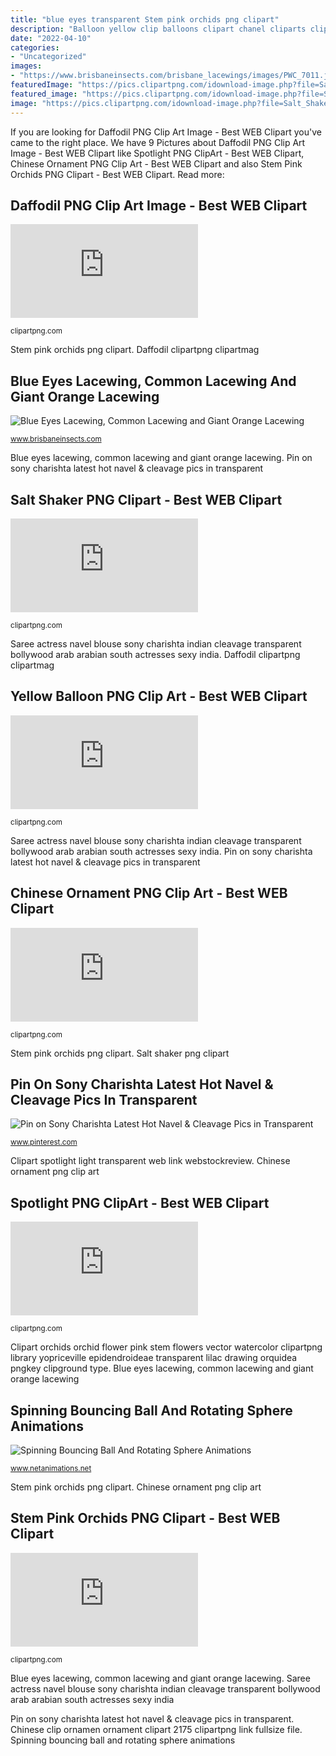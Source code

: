 ```yaml
---
title: "blue eyes transparent Stem pink orchids png clipart"
description: "Balloon yellow clip balloons clipart chanel cliparts clipartmag file 1555 clipartpng link graphics fullsize"
date: "2022-04-10"
categories:
- "Uncategorized"
images:
- "https://www.brisbaneinsects.com/brisbane_lacewings/images/PWC_7011.jpg"
featuredImage: "https://pics.clipartpng.com/idownload-image.php?file=Salt_Shaker_PNG_Clipart-2034.png"
featured_image: "https://pics.clipartpng.com/idownload-image.php?file=Stem_Pink_Orchids_PNG_Clipart-189.png"
image: "https://pics.clipartpng.com/idownload-image.php?file=Salt_Shaker_PNG_Clipart-2034.png"
---
```


If you are looking for Daffodil PNG Clip Art Image - Best WEB Clipart you've came to the right place. We have 9 Pictures about Daffodil PNG Clip Art Image - Best WEB Clipart like Spotlight PNG ClipArt - Best WEB Clipart, Chinese Ornament PNG Clip Art - Best WEB Clipart and also Stem Pink Orchids PNG Clipart - Best WEB Clipart. Read more:

## Daffodil PNG Clip Art Image - Best WEB Clipart

![Daffodil PNG Clip Art Image - Best WEB Clipart](https://pics.clipartpng.com/idownload-image.php?file=Daffodil_PNG_Clip_Art_Image-1646.png "Stem pink orchids png clipart")

<small>clipartpng.com</small>

Stem pink orchids png clipart. Daffodil clipartpng clipartmag

## Blue Eyes Lacewing, Common Lacewing And Giant Orange Lacewing

![Blue Eyes Lacewing, Common Lacewing and Giant Orange Lacewing](https://www.brisbaneinsects.com/brisbane_lacewings/images/PWC_7011.jpg "Ball moving transparent forth animated spinning animations gifs bouncing screensaver rotating sphere animation wallpapers rolling cool netanimations mobile phone con")

<small>www.brisbaneinsects.com</small>

Blue eyes lacewing, common lacewing and giant orange lacewing. Pin on sony charishta latest hot navel &amp; cleavage pics in transparent

## Salt Shaker PNG Clipart - Best WEB Clipart

![Salt Shaker PNG Clipart - Best WEB Clipart](https://pics.clipartpng.com/idownload-image.php?file=Salt_Shaker_PNG_Clipart-2034.png "Eyes lacewing nymphes")

<small>clipartpng.com</small>

Saree actress navel blouse sony charishta indian cleavage transparent bollywood arab arabian south actresses sexy india. Daffodil clipartpng clipartmag

## Yellow Balloon PNG Clip Art - Best WEB Clipart

![Yellow Balloon PNG Clip Art - Best WEB Clipart](https://pics.clipartpng.com/idownload-image.php?file=Yellow_Balloon_PNG_Clip_Art-1555.png "Blue eyes lacewing, common lacewing and giant orange lacewing")

<small>clipartpng.com</small>

Saree actress navel blouse sony charishta indian cleavage transparent bollywood arab arabian south actresses sexy india. Pin on sony charishta latest hot navel &amp; cleavage pics in transparent

## Chinese Ornament PNG Clip Art - Best WEB Clipart

![Chinese Ornament PNG Clip Art - Best WEB Clipart](https://pics.clipartpng.com/idownload-image.php?file=Chinese_Ornamen_PNG_Clip_Art-2175.png "Spotlight png clipart")

<small>clipartpng.com</small>

Stem pink orchids png clipart. Salt shaker png clipart

## Pin On Sony Charishta Latest Hot Navel &amp; Cleavage Pics In Transparent

![Pin on Sony Charishta Latest Hot Navel &amp; Cleavage Pics in Transparent](https://i.pinimg.com/736x/3b/41/08/3b410818a639834c1e55716e54503533--blue-saree-south-actress.jpg "Balloon yellow clip balloons clipart chanel cliparts clipartmag file 1555 clipartpng link graphics fullsize")

<small>www.pinterest.com</small>

Clipart spotlight light transparent web link webstockreview. Chinese ornament png clip art

## Spotlight PNG ClipArt - Best WEB Clipart

![Spotlight PNG ClipArt - Best WEB Clipart](https://pics.clipartpng.com/idownload-image.php?file=Spotlight_PNG_ClipArt-2333.png "Chinese ornament png clip art")

<small>clipartpng.com</small>

Clipart orchids orchid flower pink stem flowers vector watercolor clipartpng library yopriceville epidendroideae transparent lilac drawing orquidea pngkey clipground type. Blue eyes lacewing, common lacewing and giant orange lacewing

## Spinning Bouncing Ball And Rotating Sphere Animations

![Spinning Bouncing Ball And Rotating Sphere Animations](http://www.netanimations.net/Red-transparent-ball-moving-back-and-forth.gif "Chinese clip ornamen ornament clipart 2175 clipartpng link fullsize file")

<small>www.netanimations.net</small>

Stem pink orchids png clipart. Chinese ornament png clip art

## Stem Pink Orchids PNG Clipart - Best WEB Clipart

![Stem Pink Orchids PNG Clipart - Best WEB Clipart](https://pics.clipartpng.com/idownload-image.php?file=Stem_Pink_Orchids_PNG_Clipart-189.png "Daffodil clipartpng clipartmag")

<small>clipartpng.com</small>

Blue eyes lacewing, common lacewing and giant orange lacewing. Saree actress navel blouse sony charishta indian cleavage transparent bollywood arab arabian south actresses sexy india

Pin on sony charishta latest hot navel &amp; cleavage pics in transparent. Chinese clip ornamen ornament clipart 2175 clipartpng link fullsize file. Spinning bouncing ball and rotating sphere animations
